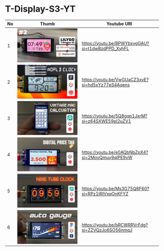 # T-Display-S3-YT

| No  | Thumb | Youtube URl |
| ------|-----|----------|
| 1  | ![alt text](00-Assets/01-Strawberry-Clock.jpg)  | https://youtu.be/BPWYbxvgGAU?si=t1dwBzdPPD_XyhFL |
| 2 | ![alt text](00-Assets/02-Casio-Style-World-Clock.jpg)  | https://youtu.be/VwGUaCZ3xvE?si=hd5xYz77eS4Aqens   |
| 3 |![alt text](00-Assets/03-Vintage-Mac-Style-Calculator.jpg) | https://youtu.be/5Q8gqp1JxrM?si=z64SXWE59pl2uZV1 |
| 4 | ![alt text](00-Assets/04-Digital-Price-Tag.jpg) | https://youtu.be/e0AQbNbZpX4?si=2MoyQmuy9qlPE9vW |
| 5 | ![alt text](00-Assets/05-Nixie-Clock.jpg) | https://youtu.be/Ms3G75Q8F60?si=RPz1tRIVxqOnKFYZ|
| 6 | ![alt text](00-Assets/06-Auto-Guage.jpg) | https://youtu.be/bRCWRRVrFdg?si=ZZVQzJo6SO56nmqJ|

<!-- | Alice | 30  | London   |  -->